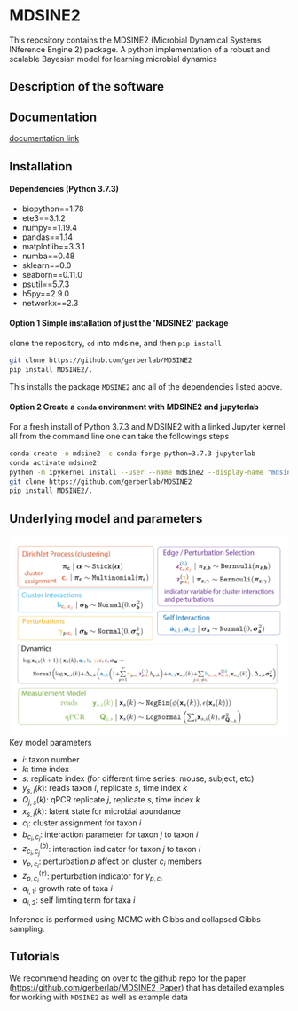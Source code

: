 # MDSINE2

This repository contains the MDSINE2 (Microbial Dynamical Systems INference Engine 2) package. A python implementation of a robust and scalable Bayesian model for learning  microbial dynamics


## Description of the software




## Documentation
[documentation link](https://htmlpreview.github.io/?https://raw.githubusercontent.com/gerberlab/MDSINE2/master/docs/mdsine2/index.html)

## Installation

#### Dependencies (Python 3.7.3)

 * biopython==1.78
 * ete3==3.1.2
 * numpy==1.19.4
 * pandas==1.14
 * matplotlib==3.3.1
 * numba==0.48
 * sklearn==0.0
 * seaborn==0.11.0
 * psutil==5.7.3
 * h5py==2.9.0
 * networkx==2.3

#### Option 1 Simple installation of just the 'MDSINE2' package

clone the repository, `cd` into mdsine, and then `pip install`
```bash
git clone https://github.com/gerberlab/MDSINE2
pip install MDSINE2/.
```
This installs the package `MDSINE2` and all of the dependencies listed above.

#### Option 2 Create a `conda` environment with MDSINE2 and jupyterlab

For a fresh install of Python 3.7.3 and MDSINE2 with a linked Jupyter kernel all from the command line one can take the followings steps
```bash
conda create -n mdsine2 -c conda-forge python=3.7.3 jupyterlab
conda activate mdsine2
python -m ipykernel install --user --name mdsine2 --display-name "mdsine2"
git clone https://github.com/gerberlab/MDSINE2
pip install MDSINE2/.
 ```


## Underlying model and parameters
![Alt text](/figures/github1.svg)
Key model parameters
- $i$: taxon number
- $k$: time index
- $s$: replicate index (for different time series: mouse, subject, etc)
- $y_{s,i}(k)$: reads taxon $i$, replicate $s$, time index $k$
- $Q_{j,s}(k)$: qPCR replicate $j$, replicate $s$, time index $k$
- $x_{s,i}(k)$: latent state for microbial abundance
- $c_i$: cluster assignment for taxon $i$
- $b_{c_i,c_j}$: interaction parameter for taxon $j$ to taxon $i$
- $z^{(b)}_{c_i,c_j}$: interaction indicator for taxon $j$ to taxon $i$
- $\gamma_{p,c_i}$: perturbation $p$ affect on cluster $c_i$ members
- $z^{(\gamma)}_{p,c_i}$: perturbation indicator for $\gamma_{p,c_i}$
- $a_{i,1}$: growth rate of taxa $i$
- $a_{i,2}$: self limiting term for taxa $i$

Inference is performed using MCMC with Gibbs and collapsed Gibbs sampling.

## Tutorials

We recommend heading on over to the github repo for the paper (https://github.com/gerberlab/MDSINE2_Paper) that has detailed examples for working with `MDSINE2` as well as example data
